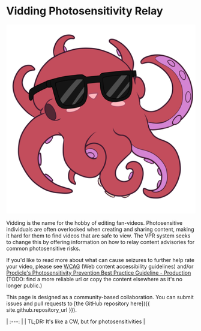 # Vidding Photosensitivity Relay
<img title="Enby, a pink octopus with sunglasses, by artist James Eden" src="img/enby_octopus_by_jameseden.png">

 Vidding is the name for the hobby of editing fan-videos. Photosensitive individuals are often overlooked when creating and sharing content, making it hard for them to find videos that are safe to view. The VPR system seeks to change this by offering information on how to relay content advisories for common photosensitive risks.

If you'd like to read more about what can cause seizures to further help rate your video, please see [WCAG](https://www.w3.org/TR/UNDERSTANDING-WCAG20/seizure-does-not-violate.html) (Web content accessibility guidelines) and/or [Prodicle's Photosensitivity Prevention Best Practice Guideline - Production](https://web.archive.org/web/20211130113204/https://help.prodicle.com/hc/en-us/articles/360044218174-Photosensitivity-Prevention-Best-Practice-Guideline-Production) (TODO: find a more reliable url or copy the content elsewhere as it's no longer public.)

This page is designed as a community-based collaboration. You can submit issues and pull requests to [the GitHub repository here]({{ site.github.repository_url }}).

| :---: |
| TL;DR: It's like a CW, but for photosensitivities |

